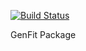 [![Build Status](https://travis-ci.org/GenFit/GenFit.svg?branch=master)](https://travis-ci.org/GenFit/GenFit)

GenFit Package
